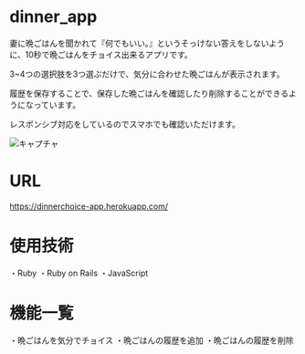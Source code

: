 # dinner_app

妻に晩ごはんを聞かれて『何でもいい。』というそっけない答えをしないように、10秒で晩ごはんをチョイス出来るアプリです。

3~4つの選択肢を3つ選ぶだけで、気分に合わせた晩ごはんが表示されます。

履歴を保存することで、保存した晩ごはんを確認したり削除することができるようになっています。

レスポンシブ対応をしているのでスマホでも確認いただけます。

![キャプチャ](https://user-images.githubusercontent.com/111646186/193456152-6892dc54-8da6-479d-85f6-809ef27f445a.PNG)


# URL

https://dinnerchoice-app.herokuapp.com/


# 使用技術

・Ruby
・Ruby on Rails
・JavaScript


# 機能一覧

・晩ごはんを気分でチョイス
・晩ごはんの履歴を追加
・晩ごはんの履歴を削除
